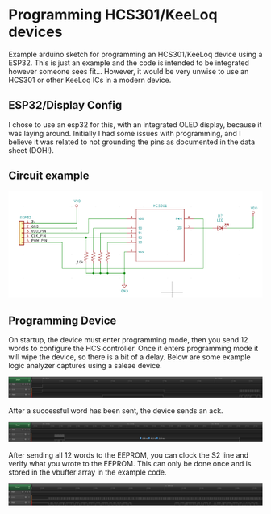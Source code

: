 # Programming HCS301/KeeLoq devices

Example arduino sketch for programming an HCS301/KeeLoq device using a ESP32. This is just an example and the code is intended to be integrated however someone sees fit... However, it would be very unwise to use an HCS301 or other KeeLoq ICs in a modern device.

## ESP32/Display Config

I chose to use an esp32 for this, with an integrated OLED display, because it was laying around. Initially I had some issues with programming, and I believe it was related to not grounding the pins as documented in the data sheet (DOH!).

## Circuit example

![Circuit Layout](img/circuit.png)

## Programming Device

On startup, the device must enter programming mode, then you send 12 words to configure the HCS controller. Once it enters programming mode it will wipe the device, so there is a bit of a delay. Below are some example logic analyzer captures using a saleae device.

![Startup](img/startup.png)

After a successful word has been sent, the device sends an ack.

![Ack](img/ack.png)

After sending all 12 words to the EEPROM, you can clock the S2 line and verify what you wrote to the EEPROM. This can only be done once and is stored in the vbuffer array in the example code.

![verify](img/verify.png)
